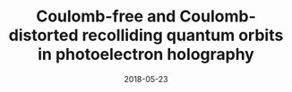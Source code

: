 ---
title: "Coulomb-free and Coulomb-distorted recolliding quantum orbits in photoelectron holography"
collection: publications
permalink: " /publication/2018-05-23-Analytic quantum-interference condi- tions in Coulomb corrected photoelectron holography"
date: 2018-05-23
venue: 'J. Phys. B: At. Mol. Opt. Phys.'
paperurl: 'https://iopscience.iop.org/article/10.1088/1361-6455/aac164/pdf'
citation: 'A. S. Maxwell &amp; C. Figueria de Morisson Faria.  J. Phys. B: At. Mol. Opt. Phys. 51 124001 (2018)'
---